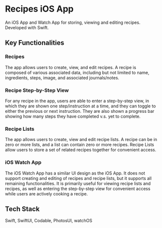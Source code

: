 # Recipes iOS App
An iOS App and Watch App for storing, viewing and editing recipes. Developed with Swift.

## Key Functionalities
### Recipes
The app allows users to create, view, and edit recipes. A recipe is composed of various associated data, including but not limited to name, ingredients, steps, image, and associated journals/notes.

### Recipe Step-by-Step View
For any recipe in the app, users are able to enter a step-by-step view, in which they are shown one step/instruction at a time, and they can toggle to either the previous or next instruction. They are also shown a progress bar showing how many steps they have completed v.s. yet to complete.

### Recipe Lists
The app allows users to create, view and edit recipe lists. A recipe can be in zero or more lists, and a list can contain zero or more recipes. Recipe Lists allow users to store a set of related recipes together for convenient access.

### iOS Watch App
The iOS Watch App has a similar UI design as the iOS App. It does not support creating and editing of recipes and recipe lists, but it supports all remaining functionalities. It is primarily useful for viewing recipe lists and recipes, as well as entering the step-by-step view for convenient access while users are actively cooking a recipe.

## Tech Stack
Swift, SwiftUI, Codable, PhotosUI, watchOS
